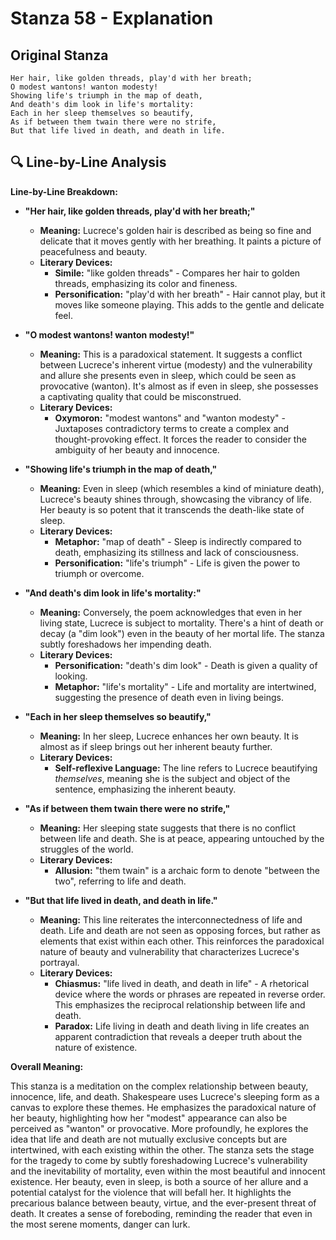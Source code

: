 # Stanza 58 - Explanation

## Original Stanza
```
Her hair, like golden threads, play'd with her breath;
O modest wantons! wanton modesty!
Showing life's triumph in the map of death,
And death's dim look in life's mortality:
Each in her sleep themselves so beautify,
As if between them twain there were no strife,
But that life lived in death, and death in life.
```

## 🔍 Line-by-Line Analysis
**Line-by-Line Breakdown:**

*   **"Her hair, like golden threads, play'd with her breath;"**
    *   **Meaning:** Lucrece's golden hair is described as being so fine and delicate that it moves gently with her breathing. It paints a picture of peacefulness and beauty.
    *   **Literary Devices:**
        *   **Simile:**  "like golden threads" - Compares her hair to golden threads, emphasizing its color and fineness.
        *   **Personification:** "play'd with her breath" - Hair cannot play, but it moves like someone playing. This adds to the gentle and delicate feel.

*   **"O modest wantons! wanton modesty!"**
    *   **Meaning:** This is a paradoxical statement. It suggests a conflict between Lucrece's inherent virtue (modesty) and the vulnerability and allure she presents even in sleep, which could be seen as provocative (wanton).  It's almost as if even in sleep, she possesses a captivating quality that could be misconstrued.
    *   **Literary Devices:**
        *   **Oxymoron:** "modest wantons" and "wanton modesty" - Juxtaposes contradictory terms to create a complex and thought-provoking effect. It forces the reader to consider the ambiguity of her beauty and innocence.

*   **"Showing life's triumph in the map of death,"**
    *   **Meaning:**  Even in sleep (which resembles a kind of miniature death), Lucrece's beauty shines through, showcasing the vibrancy of life. Her beauty is so potent that it transcends the death-like state of sleep.
    *   **Literary Devices:**
        *   **Metaphor:** "map of death" - Sleep is indirectly compared to death, emphasizing its stillness and lack of consciousness.
        *   **Personification:** "life's triumph" - Life is given the power to triumph or overcome.

*   **"And death's dim look in life's mortality:"**
    *   **Meaning:** Conversely, the poem acknowledges that even in her living state, Lucrece is subject to mortality. There's a hint of death or decay (a "dim look") even in the beauty of her mortal life. The stanza subtly foreshadows her impending death.
    *   **Literary Devices:**
        *   **Personification:** "death's dim look" - Death is given a quality of looking.
        *   **Metaphor:** "life's mortality" - Life and mortality are intertwined, suggesting the presence of death even in living beings.

*   **"Each in her sleep themselves so beautify,"**
    *   **Meaning:** In her sleep, Lucrece enhances her own beauty. It is almost as if sleep brings out her inherent beauty further.
    *   **Literary Devices:**
        *   **Self-reflexive Language:** The line refers to Lucrece beautifying *themselves*, meaning she is the subject and object of the sentence, emphasizing the inherent beauty.

*   **"As if between them twain there were no strife,"**
    *   **Meaning:** Her sleeping state suggests that there is no conflict between life and death. She is at peace, appearing untouched by the struggles of the world.
    *   **Literary Devices:**
        *   **Allusion:** "them twain" is a archaic form to denote "between the two", referring to life and death.

*   **"But that life lived in death, and death in life."**
    *   **Meaning:** This line reiterates the interconnectedness of life and death.  Life and death are not seen as opposing forces, but rather as elements that exist within each other. This reinforces the paradoxical nature of beauty and vulnerability that characterizes Lucrece's portrayal.
    *   **Literary Devices:**
        *   **Chiasmus:** "life lived in death, and death in life" - A rhetorical device where the words or phrases are repeated in reverse order. This emphasizes the reciprocal relationship between life and death.
        *   **Paradox:**  Life living in death and death living in life creates an apparent contradiction that reveals a deeper truth about the nature of existence.

**Overall Meaning:**

This stanza is a meditation on the complex relationship between beauty, innocence, life, and death. Shakespeare uses Lucrece's sleeping form as a canvas to explore these themes. He emphasizes the paradoxical nature of her beauty, highlighting how her "modest" appearance can also be perceived as "wanton" or provocative. More profoundly, he explores the idea that life and death are not mutually exclusive concepts but are intertwined, with each existing within the other. The stanza sets the stage for the tragedy to come by subtly foreshadowing Lucrece's vulnerability and the inevitability of mortality, even within the most beautiful and innocent existence. Her beauty, even in sleep, is both a source of her allure and a potential catalyst for the violence that will befall her. It highlights the precarious balance between beauty, virtue, and the ever-present threat of death. It creates a sense of foreboding, reminding the reader that even in the most serene moments, danger can lurk.
